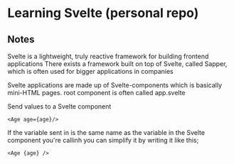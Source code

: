 # Learning Svelte (personal repo)

## Notes
Svelte is a lightweight, truly reactive framework for building frontend applications
There exists a framework built on top of Svelte, called Sapper, which is often used for bigger applications in companies

Svelte applications are made up of Svelte-components which is basically mini-HTML pages.
root component is often called app.svelte  
  
  
Send values to a Svelte component
```
<Age age={age}/>
```
If the variable sent in is the same name as the variable in the Svelte component you're callinh you can simplify it by writing it like this;
```
<Age {age} />
```